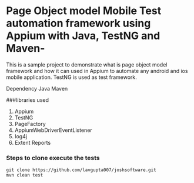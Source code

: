 # Page Object model Mobile Test automation framework using Appium with Java, TestNG and Maven-
This is a sample project to demonstrate what is page object model framework and how it can used in Appium to automate any android and ios mobile application.
TestNG is used as test framework.

Dependency
Java
Maven

###libraries used
1. Appium
2. TestNG
3. PageFactory
4. AppiumWebDriverEventListener
5. log4j
6. Extent Reports

### Steps to clone execute the tests
```
git clone https://github.com/lavgupta007/joshsoftware.git
mvn clean test
```
